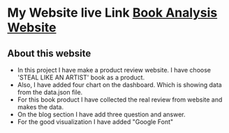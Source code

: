 # My Website live Link [Book Analysis Website](https://product-analysis-website-aliibnemasud.netlify.app)

## About this website

* In this project I have make a product review website. I have choose 'STEAL LIKE AN ARTIST' book as a product.
* Also, I have added four chart on the dashboard. Which is showing data from the data.json file.
* For this book product I have collected the real review from website and makes the data.
* On the blog section I have add three question and answer.
* For the good visualization I have added "Google Font"
